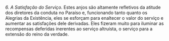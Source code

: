﻿<I>6. A Satisfação do Serviço</I>. Estes anjos são altamente refletivos da atitude dos diretores da conduta no Paraíso e, funcionando tanto quanto os Alegrias da Existência, eles se esforçam para enaltecer o valor do serviço e aumentar as satisfações dele derivadas. Eles fizeram muito para iluminar as recompensas deferidas inerentes ao serviço altruísta, o serviço para a extensão do reino da verdade.